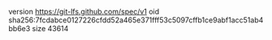 version https://git-lfs.github.com/spec/v1
oid sha256:7fcdabce0127226cfdd52a465e371fff53c5097cffb1ce9abf1acc51ab4bb6e3
size 43614
